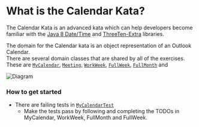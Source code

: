 # **What is the Calendar Kata?**

The Calendar Kata is an advanced kata which can help developers
become familiar with the [Java 8 Date/Time](https://docs.oracle.com/javase/8/docs/api/java/time/package-summary.html) 
and [ThreeTen-Extra](http://www.threeten.org/threeten-extra/) libraries.  

The domain for the Calendar kata is an object representation of an Outlook Calendar.  
There are several domain classes that are shared by all of the exercises.  These are 
[`MyCalendar`](src/main/java/bny/codekatas/calendarkata/MyCalendar.java), 
[`Meeting`](src/main/java/bny/codekatas/calendarkata/Meeting.java),
[`WorkWeek`](src/main/java/bny/codekatas/calendarkata/WorkWeek.java),
[`FullWeek`](src/main/java/bny/codekatas/calendarkata/FullWeek.java),
[`FullMonth`](src/main/java/bny/codekatas/calendarkata/FullMonth.java) and

![Diagram](mycalendar.png)
</p> 

### How to get started

* There are failing tests in [`MyCalendarTest`](./src/test/java/bny/codekatas/calendarkata/MyCalendarTest.java)
	* Make the tests pass by following and completing the TODOs in MyCalendar, WorkWeek, FullMonth and FullWeek.